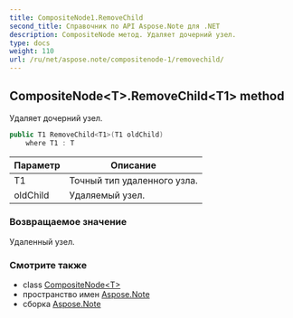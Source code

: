 ```yaml
---
title: CompositeNode1.RemoveChild
second_title: Справочник по API Aspose.Note для .NET
description: CompositeNode метод. Удаляет дочерний узел.
type: docs
weight: 110
url: /ru/net/aspose.note/compositenode-1/removechild/
---
```

## CompositeNode&lt;T&gt;.RemoveChild&lt;T1&gt; method

Удаляет дочерний узел.

```csharp
public T1 RemoveChild<T1>(T1 oldChild)
    where T1 : T
```

| Параметр | Описание |
| --- | --- |
| T1 | Точный тип удаленного узла. |
| oldChild | Удаляемый узел. |

### Возвращаемое значение

Удаленный узел.

### Смотрите также

* class [CompositeNode&lt;T&gt;](../)
* пространство имен [Aspose.Note](../../compositenode-1/)
* сборка [Aspose.Note](../../../)


